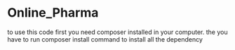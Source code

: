 # Online_Pharma

to use this code first you need composer installed in your computer.
the you have to run composer install command to install all the dependency
